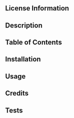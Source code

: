 

  # 

  ## License Information


  ## Description
  

  ## Table of Contents
  
  
  ## Installation
  

  ## Usage
  
  
  ## Credits
  

  ## Tests
  
  

